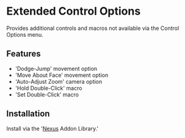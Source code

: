 # Extended Control Options

Provides additional controls and macros not available via the Control Options menu.

## Features
* 'Dodge-Jump' movement option
* 'Move About Face' movement option
* 'Auto-Adjust Zoom' camera option
* 'Hold Double-Click' macro
* 'Set Double-Click' macro

## Installation
Install via the '[Nexus](https://raidcore.gg/Nexus) Addon Library.'

